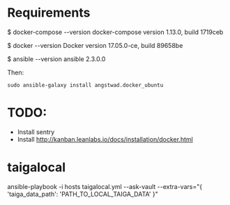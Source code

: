 Requirements
=============

$ docker-compose --version
docker-compose version 1.13.0, build 1719ceb

$ docker --version
Docker version 17.05.0-ce, build 89658be

$ ansible --version
ansible 2.3.0.0


Then:

```
sudo ansible-galaxy install angstwad.docker_ubuntu
```

TODO:
====
- Install sentry
- Install http://kanban.leanlabs.io/docs/installation/docker.html


taigalocal
==========

ansible-playbook -i hosts taigalocal.yml --ask-vault --extra-vars="{ 'taiga_data_path': 'PATH_TO_LOCAL_TAIGA_DATA' }"
